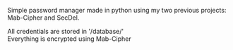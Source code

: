 Simple password manager made in python using my two previous projects: Mab-Cipher and SecDel. 

All credentials are stored in '/database/'\
Everything is encrypted using Mab-Cipher
